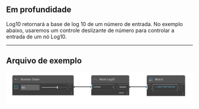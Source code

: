 ## Em profundidade
Log10 retornará a base de log 10 de um número de entrada. No exemplo abaixo, usaremos um controle deslizante de número para controlar a entrada de um nó Log10.
___
## Arquivo de exemplo

![Log10](./DSCore.Math.Log10_img.jpg)

